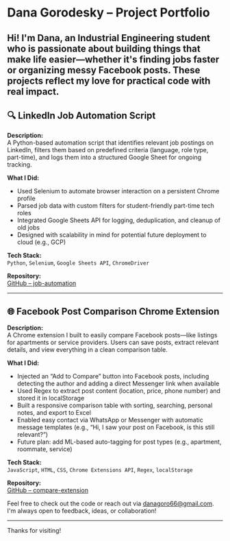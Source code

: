 # Dana Gorodesky – Project Portfolio

Hi! I'm Dana, an Industrial Engineering student who is passionate about building things that make life easier—whether it's finding jobs faster or organizing messy Facebook posts. These projects reflect my love for practical code with real impact.
---

## 🔍 LinkedIn Job Automation Script

**Description:**  
A Python-based automation script that identifies relevant job postings on LinkedIn, filters them based on predefined criteria (language, role type, part-time), and logs them into a structured Google Sheet for ongoing tracking.

**What I Did:**  
- Used Selenium to automate browser interaction on a persistent Chrome profile
- Parsed job data with custom filters for student-friendly part-time tech roles
- Integrated Google Sheets API for logging, deduplication, and cleanup of old jobs
- Designed with scalability in mind for potential future deployment to cloud (e.g., GCP)

**Tech Stack:**  
`Python`, `Selenium`, `Google Sheets API`, `ChromeDriver`

**Repository:**  
[GitHub – job-automation](https://github.com/danagoro1212/job-automation)

---

## 🌐 Facebook Post Comparison Chrome Extension

**Description:**  
A Chrome extension I built to easily compare Facebook posts—like listings for apartments or service providers. Users can save posts, extract relevant details, and view everything in a clean comparison table.

**What I Did:**  
- Injected an “Add to Compare” button into Facebook posts, including detecting the author and adding a direct Messenger link when available  
- Used Regex to extract post content (location, price, phone number) and stored it in localStorage  
- Built a responsive comparison table with sorting, searching, personal notes, and export to Excel  
- Enabled easy contact via WhatsApp or Messenger with automatic message templates (e.g., “Hi, I saw your post on Facebook, is this still relevant?”)  
- Future plan: add ML-based auto-tagging for post types (e.g., apartment, roommate, service)

**Tech Stack:**  
`JavaScript`, `HTML`, `CSS`, `Chrome Extensions API`, `Regex`, `localStorage`

**Repository:**  
[GitHub – compare-extension](https://github.com/danagoro1212/compare-extension)


Feel free to check out the code or reach out via danagoro66@gmail.com. I'm always open to feedback, ideas, or collaboration!


---

Thanks for visiting!
